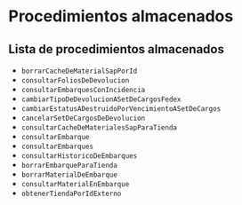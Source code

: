 # Procedimientos almacenados

## Lista de procedimientos almacenados

- `borrarCacheDeMaterialSapPorId`
- `consultarFoliosDeDevolucion`
- `consultarEmbarquesConIncidencia`
- `cambiarTipoDeDevolucionASetDeCargosFedex`
- `cambiarEstatusADestruidoPorVencimientoASetDeCargos`
- `cancelarSetDeCargosDeDevolucion`
- `consultarCacheDeMaterialesSapParaTienda`
- `consultarEmbarque`
- `consultarEmbarques`
- `consultarHistoricoDeEmbarques`
- `borrarEmbarqueParaTienda`
- `borrarMaterialDeEmbarque`
- `consultarMaterialEnEmbarque`
- `obtenerTiendaPorIdExterno`
